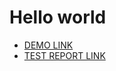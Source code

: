 # Hello world
   - [DEMO LINK](https://Smikhotur.github.io/layout_hello-world/) <br>
   - [TEST REPORT LINK](https://Smikhotur.github.io/layout_hello-world/report/html_report/)
